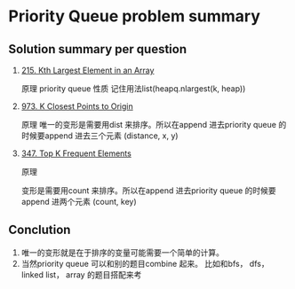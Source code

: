 # Priority Queue problem summary

## Solution summary per question

1. [215. Kth Largest Element in an Array](https://leetcode.com/problems/kth-largest-element-in-an-array/)

    原理
    priority queue 性质
    记住用法list(heapq.nlargest(k, heap))

2. [973. K Closest Points to Origin](https://leetcode.com/problems/k-closest-points-to-origin/)

    原理
    唯一的变形是需要用dist 来排序。所以在append 进去priority queue 的时候要append 进去三个元素
    (distance, x, y)

3. [347. Top K Frequent Elements](https://leetcode.com/problems/top-k-frequent-elements/)

    原理

    变形是需要用count 来排序。所以在append 进去priority queue 的时候要append 进两个元素
    (count, key)

## Conclution

1. 唯一的变形就是在于排序的变量可能需要一个简单的计算。
2. 当然priority queue 可以和别的题目combine 起来。 比如和bfs， dfs， linked list， array 的题目搭配来考